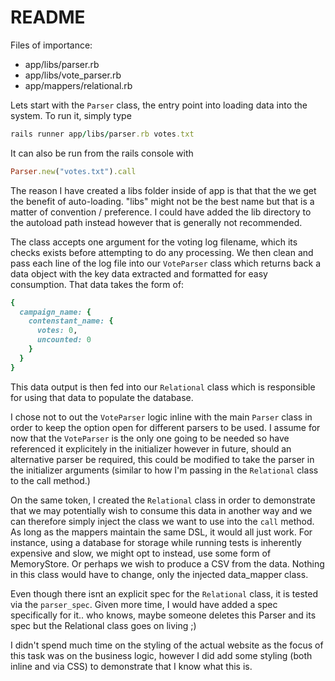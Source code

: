 # README

Files of importance:
- app/libs/parser.rb
- app/libs/vote_parser.rb
- app/mappers/relational.rb

Lets start with the `Parser` class, the entry point into loading data into the system. To run it, simply type
```ruby
rails runner app/libs/parser.rb votes.txt
``````
It can also be run from the rails console with
```ruby
Parser.new("votes.txt").call
```
The reason I have created a libs folder inside of app is that that the we get the benefit of auto-loading. "libs" might not be the best name but that is a matter of convention / preference. I could have added the lib directory to the autoload path instead however that is generally not recommended.

The class accepts one argument for the voting log filename, which its checks exists before attempting to do any processing. We then clean and pass each line of the log file into our `VoteParser` class which returns back a data object with the key data extracted and formatted for easy consumption. That data takes the form of:


```ruby
{
  campaign_name: {
    contenstant_name: {
      votes: 0,
      uncounted: 0
    }
  }
}
```
This data output is then fed into our `Relational` class which is responsible for using that data to populate the database.

I chose not to out the `VoteParser` logic inline with the main `Parser` class in order to keep the option open for different parsers to be used. I assume for now that the `VoteParser` is the only one going to be needed so have referenced it explicitely in the initializer however in future, should an alternative parser be required, this could be modified to take the parser in the initializer arguments (similar to how I'm passing in the `Relational` class to the call method.)

On the same token, I created the `Relational` class in order to demonstrate that we may potentially wish to consume this data in another way and we can therefore simply inject the class we want to use into the `call` method. As long as the mappers maintain the same DSL, it would all just work. For instance, using a database for storage while running tests is inherently expensive and slow, we might opt to instead, use some form of MemoryStore. Or perhaps we wish to produce a CSV from the data. Nothing in this class would have to change, only the injected data_mapper class.

Even though there isnt an explicit spec for the `Relational` class, it is tested via the `parser_spec`. Given more time, I would have added a spec specifically for it.. who knows, maybe someone deletes this Parser and its spec but the Relational class goes on living ;)

I didn't spend much time on the styling of the actual website as the focus of this task was on the business logic, however I did add some styling (both inline and via CSS) to demonstrate that I know what this is.
